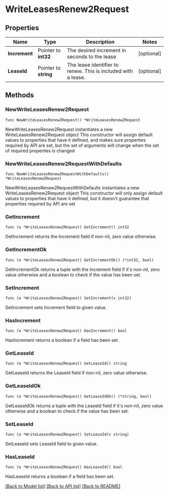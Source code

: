 # WriteLeasesRenew2Request

## Properties

Name | Type | Description | Notes
------------ | ------------- | ------------- | -------------
**Increment** | Pointer to **int32** | The desired increment in seconds to the lease | [optional] 
**LeaseId** | Pointer to **string** | The lease identifier to renew. This is included with a lease. | [optional] 

## Methods

### NewWriteLeasesRenew2Request

`func NewWriteLeasesRenew2Request() *WriteLeasesRenew2Request`

NewWriteLeasesRenew2Request instantiates a new WriteLeasesRenew2Request object
This constructor will assign default values to properties that have it defined,
and makes sure properties required by API are set, but the set of arguments
will change when the set of required properties is changed

### NewWriteLeasesRenew2RequestWithDefaults

`func NewWriteLeasesRenew2RequestWithDefaults() *WriteLeasesRenew2Request`

NewWriteLeasesRenew2RequestWithDefaults instantiates a new WriteLeasesRenew2Request object
This constructor will only assign default values to properties that have it defined,
but it doesn't guarantee that properties required by API are set

### GetIncrement

`func (o *WriteLeasesRenew2Request) GetIncrement() int32`

GetIncrement returns the Increment field if non-nil, zero value otherwise.

### GetIncrementOk

`func (o *WriteLeasesRenew2Request) GetIncrementOk() (*int32, bool)`

GetIncrementOk returns a tuple with the Increment field if it's non-nil, zero value otherwise
and a boolean to check if the value has been set.

### SetIncrement

`func (o *WriteLeasesRenew2Request) SetIncrement(v int32)`

SetIncrement sets Increment field to given value.

### HasIncrement

`func (o *WriteLeasesRenew2Request) HasIncrement() bool`

HasIncrement returns a boolean if a field has been set.

### GetLeaseId

`func (o *WriteLeasesRenew2Request) GetLeaseId() string`

GetLeaseId returns the LeaseId field if non-nil, zero value otherwise.

### GetLeaseIdOk

`func (o *WriteLeasesRenew2Request) GetLeaseIdOk() (*string, bool)`

GetLeaseIdOk returns a tuple with the LeaseId field if it's non-nil, zero value otherwise
and a boolean to check if the value has been set.

### SetLeaseId

`func (o *WriteLeasesRenew2Request) SetLeaseId(v string)`

SetLeaseId sets LeaseId field to given value.

### HasLeaseId

`func (o *WriteLeasesRenew2Request) HasLeaseId() bool`

HasLeaseId returns a boolean if a field has been set.


[[Back to Model list]](../README.md#documentation-for-models) [[Back to API list]](../README.md#documentation-for-api-endpoints) [[Back to README]](../README.md)


